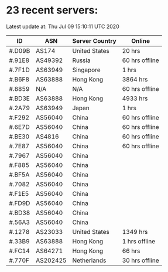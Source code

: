 # 23 recent servers:

Latest update at: Thu Jul 09 15:10:11 UTC 2020

| ID | ASN | Server Country | Online |
| -- | --- | -------------- | ------ |
| #.D09B | AS174 | United States | 20 hrs |
| #.91E8 | AS49392 | Russia | 60 hrs offline |
| #.7F1D | AS63949 | Singapore | 1 hrs |
| #.B6F8 | AS63888 | Hong Kong | 3864 hrs |
| #.8859 | N/A | N/A | 60 hrs offline |
| #.BD3E | AS63888 | Hong Kong | 4933 hrs |
| #.2A79 | AS63949 | Japan | 1 hrs |
| #.F292 | AS56040 | China | 60 hrs offline |
| #.6E7D | AS56040 | China | 60 hrs offline |
| #.BE30 | AS4816 | China | 60 hrs offline |
| #.7E87 | AS56040 | China | 60 hrs offline |
| #.7967 | AS56040 | China | |
| #.F885 | AS56040 | China | |
| #.BF5A | AS56040 | China | |
| #.7082 | AS56040 | China | |
| #.F1E5 | AS56040 | China | |
| #.FD9D | AS56040 | China | |
| #.BD38 | AS56040 | China | |
| #.56A3 | AS56040 | China | |
| #.1278 | AS23033 | United States | 1349 hrs |
| #.33B9 | AS63888 | Hong Kong | 1 hrs offline |
| #.FC14 | AS64271 | Hong Kong | 66 hrs |
| #.770F | AS202425 | Netherlands | 30 hrs offline |

